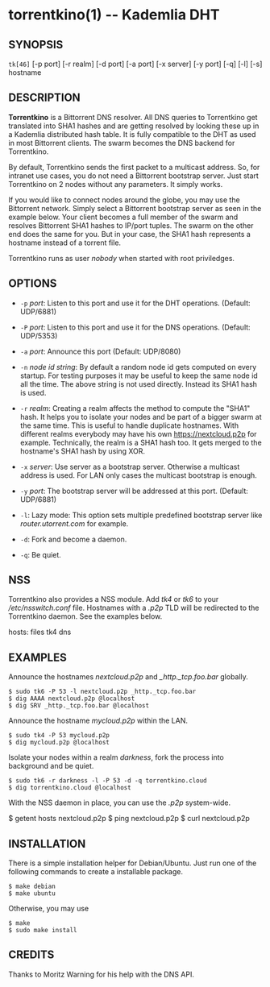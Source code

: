 torrentkino(1) -- Kademlia DHT
==============================

## SYNOPSIS

`tk[46]` [-p port] [-r realm] [-d port] [-a port] [-x server] [-y port] [-q] [-l] [-s] hostname

## DESCRIPTION

**Torrentkino** is a Bittorrent DNS resolver. All DNS queries to Torrentkino get
translated into SHA1 hashes and are getting resolved by looking these up in a
Kademlia distributed hash table. It is fully compatible to the DHT as used in
most Bittorrent clients. The swarm becomes the DNS backend for Torrentkino.

By default, Torrentkino sends the first packet to a multicast address. So, for
intranet use cases, you do not need a Bittorrent bootstrap server. Just start
Torrentkino on 2 nodes without any parameters. It simply works.

If you would like to connect nodes around the globe, you may use the Bittorrent
network. Simply select a Bittorrent bootstrap server as seen in the example
below. Your client becomes a full member of the swarm and resolves Bittorrent
SHA1 hashes to IP/port tuples. The swarm on the other end does the same for you.
But in your case, the SHA1 hash represents a hostname instead of a torrent file.

Torrentkino runs as user *nobody* when started with root priviledges.

## OPTIONS

  * `-p` *port*:
	Listen to this port and use it for the DHT operations. (Default: UDP/6881)

  * `-P` *port*:
	Listen to this port and use it for the DNS operations. (Default: UDP/5353)

  * `-a` *port*:
	Announce this port (Default: UDP/8080)

  * `-n` *node id string*:
	By default a random node id gets computed on every startup. For testing
	purposes it may be useful to keep the same node id all the time. The above
	string is not used directly. Instead its SHA1 hash is used.

  * `-r` *realm*:
	Creating a realm affects the method to compute the "SHA1" hash. It helps
	you to isolate your nodes and be part of a bigger swarm at the same time.
	This is useful to handle duplicate hostnames. With different realms
	everybody may have his own https://nextcloud.p2p for example.
	Technically, the realm is a SHA1 hash too. It gets merged to the hostname's
	SHA1 hash by using XOR.

  * `-x` *server*:
	Use server as a bootstrap server. Otherwise a multicast address is used.
	For LAN only cases the multicast bootstrap is enough.

  * `-y` *port*:
	The bootstrap server will be addressed at this port. (Default: UDP/6881)

  * `-l`:
	Lazy mode: This option sets multiple predefined bootstrap server like
	*router.utorrent.com* for example.

  * `-d`:
	Fork and become a daemon.

  * `-q`:
	Be quiet.

## NSS

Torrentkino also provides a NSS module. Add *tk4* or *tk6* to your
*/etc/nsswitch.conf* file. Hostnames with a *.p2p* TLD will be redirected to the
Torrentkino daemon. See the examples below.

  hosts:          files tk4 dns

## EXAMPLES

Announce the hostnames *nextcloud.p2p* and *\_http.\_tcp.foo.bar* globally.

	$ sudo tk6 -P 53 -l nextcloud.p2p _http._tcp.foo.bar
	$ dig AAAA nextcloud.p2p @localhost
	$ dig SRV _http._tcp.foo.bar @localhost

Announce the hostname *mycloud.p2p* within the LAN.

	$ sudo tk4 -P 53 mycloud.p2p
	$ dig mycloud.p2p @localhost

Isolate your nodes within a realm *darkness*, fork the process into background
and be quiet.

	$ sudo tk6 -r darkness -l -P 53 -d -q torrentkino.cloud
	$ dig torrentkino.cloud @localhost

With the NSS daemon in place, you can use the *.p2p* system-wide.

  $ getent hosts nextcloud.p2p
	$ ping nextcloud.p2p
	$ curl nextcloud.p2p

## INSTALLATION

There is a simple installation helper for Debian/Ubuntu. Just run one of the
following commands to create a installable package.

	$ make debian
	$ make ubuntu

Otherwise, you may use

	$ make
	$ sudo make install

## CREDITS

Thanks to Moritz Warning for his help with the DNS API.
